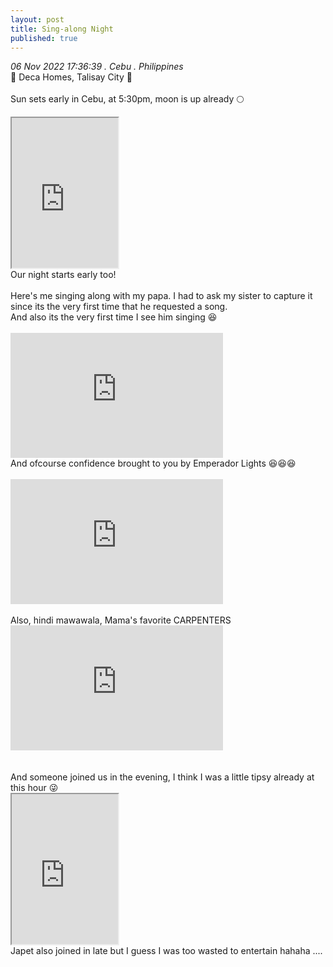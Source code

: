 ```yaml
---
layout: post
title: Sing-along Night
published: true
---
```

_06 Nov 2022 17:36:39 . Cebu . Philippines_
<br>
📍 Deca Homes, Talisay City 📍
<br>
<br>
Sun sets early in Cebu, at 5:30pm, moon is up already 🌕
<br>
<!--more-->
<iframe src="https://drive.google.com/file/d/14M8RKaFXzpTPZ2IJRy9urPmcTG19hIDS/preview" width="170" height="240" allow="autoplay"></iframe>
<br>
Our night starts early too!
<br>
<br>
Here's me singing along with my papa. I had to ask my sister to capture it since its the very first time that he requested a song.
<br>
And also its the very first time I see him singing 😆
<br>
<br>
<iframe width="340" height="200"
src="https://www.youtube.com/embed/nRfJzR3nj3o"
frameborder="0" 
allow="accelerometer; autoplay; encrypted-media; gyroscope; picture-in-picture" 
allowfullscreen></iframe>
<br>
And ofcourse confidence brought to you by Emperador Lights 😆😆😆
<br>
<br>
<iframe width="340" height="200"
src="https://www.youtube.com/embed/y6oijmEkm4M"
frameborder="0" 
allow="accelerometer; autoplay; encrypted-media; gyroscope; picture-in-picture" 
allowfullscreen></iframe>
<br>
<br>
Also, hindi mawawala, Mama's favorite CARPENTERS
<br>
<iframe width="340" height="200"
src="https://www.youtube.com/embed/yY1HKpIr9r4"
frameborder="0" 
allow="accelerometer; autoplay; encrypted-media; gyroscope; picture-in-picture" 
allowfullscreen></iframe>
<br>
<br>
<br>
And someone joined us in the evening, I think I was a little tipsy already at this hour 😜
<br>
<iframe src="https://drive.google.com/file/d/1vDJlf41QCXQCiwifPwKogtCNfiIN6to2/preview" width="170" height="240" allow="autoplay"></iframe>
<br>
Japet also joined in late but I guess I was too wasted to entertain hahaha ....




